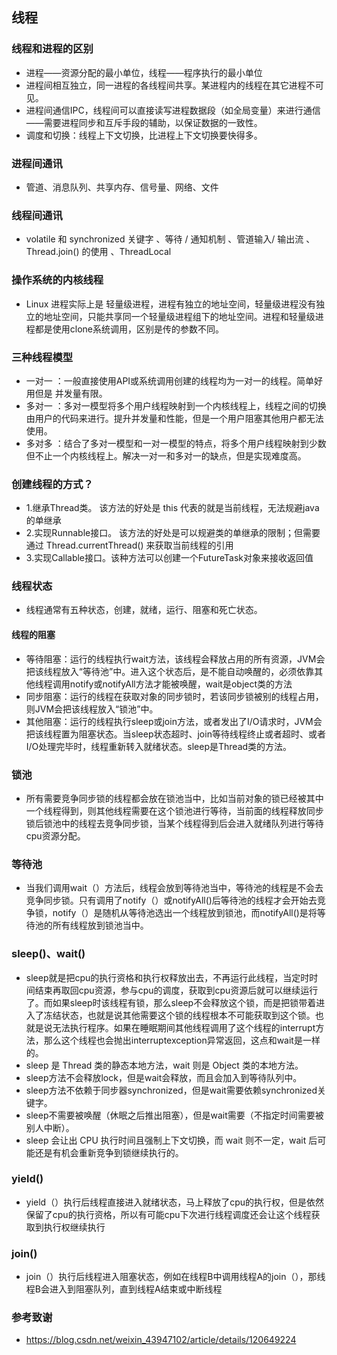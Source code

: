 ## 线程
### 线程和进程的区别
- 进程——资源分配的最小单位，线程——程序执行的最小单位
- 进程间相互独立，同一进程的各线程间共享。某进程内的线程在其它进程不可见。
- 进程间通信IPC，线程间可以直接读写进程数据段（如全局变量）来进行通信——需要进程同步和互斥手段的辅助，以保证数据的一致性。
- 调度和切换：线程上下文切换，比进程上下文切换要快得多。
### 进程间通讯
- 管道、消息队列、共享内存、信号量、网络、文件
### 线程间通讯 
- volatile 和 synchronized 关键字 、等待 / 通知机制 、管道输入/ 输出流 、Thread.join() 的使用 、ThreadLocal
### 操作系统的内核线程
- Linux 进程实际上是 轻量级进程，进程有独立的地址空间，轻量级进程没有独立的地址空间，只能共享同一个轻量级进程组下的地址空间。进程和轻量级进程都是使用clone系统调用，区别是传的参数不同。
### 三种线程模型
- 一对一 ：一般直接使用API或系统调用创建的线程均为一对一的线程。简单好用但是 并发量有限。
- 多对一 ：多对一模型将多个用户线程映射到一个内核线程上，线程之间的切换由用户的代码来进行。提升并发量和性能，但是一个用户阻塞其他用户都无法使用。
- 多对多 ：结合了多对一模型和一对一模型的特点，将多个用户线程映射到少数但不止一个内核线程上。解决一对一和多对一的缺点，但是实现难度高。

### 创建线程的方式？
- 1.继承Thread类。 该方法的好处是 this 代表的就是当前线程，无法规避java的单继承
- 2.实现Runnable接口。 该方法的好处是可以规避类的单继承的限制；但需要通过 Thread.currentThread() 来获取当前线程的引用
- 3.实现Callable接口。该种方法可以创建一个FutureTask对象来接收返回值

### 线程状态
- 线程通常有五种状态，创建，就绪，运行、阻塞和死亡状态。

#### 线程的阻塞
- 等待阻塞：运行的线程执行wait方法，该线程会释放占用的所有资源，JVM会把该线程放入“等待池”中。进入这个状态后，是不能自动唤醒的，必须依靠其他线程调用notify或notifyAll方法才能被唤醒，wait是object类的方法
- 同步阻塞：运行的线程在获取对象的同步锁时，若该同步锁被别的线程占用，则JVM会把该线程放入“锁池”中。
- 其他阻塞：运行的线程执行sleep或join方法，或者发出了I/O请求时，JVM会把该线程置为阻塞状态。当sleep状态超时、join等待线程终止或者超时、或者I/O处理完毕时，线程重新转入就绪状态。sleep是Thread类的方法。

### 锁池
- 所有需要竞争同步锁的线程都会放在锁池当中，比如当前对象的锁已经被其中一个线程得到，则其他线程需要在这个锁池进行等待，当前面的线程释放同步锁后锁池中的线程去竞争同步锁，当某个线程得到后会进入就绪队列进行等待cpu资源分配。

### 等待池
- 当我们调用wait（）方法后，线程会放到等待池当中，等待池的线程是不会去竞争同步锁。只有调用了notify（）或notifyAll()后等待池的线程才会开始去竞争锁，notify（）是随机从等待池选出一个线程放到锁池，而notifyAll()是将等待池的所有线程放到锁池当中。

### sleep()、wait()
- sleep就是把cpu的执行资格和执行权释放出去，不再运行此线程，当定时时间结束再取回cpu资源，参与cpu的调度，获取到cpu资源后就可以继续运行了。而如果sleep时该线程有锁，那么sleep不会释放这个锁，而是把锁带着进入了冻结状态，也就是说其他需要这个锁的线程根本不可能获取到这个锁。也就是说无法执行程序。如果在睡眠期间其他线程调用了这个线程的interrupt方法，那么这个线程也会抛出interruptexception异常返回，这点和wait是一样的。
- sleep 是 Thread 类的静态本地方法，wait 则是 Object 类的本地方法。
- sleep方法不会释放lock，但是wait会释放，而且会加入到等待队列中。
- sleep方法不依赖于同步器synchronized，但是wait需要依赖synchronized关键字。
- sleep不需要被唤醒（休眠之后推出阻塞），但是wait需要（不指定时间需要被别人中断）。
- sleep 会让出 CPU 执行时间且强制上下文切换，而 wait 则不一定，wait 后可能还是有机会重新竞争到锁继续执行的。

### yield()
- yield（）执行后线程直接进入就绪状态，马上释放了cpu的执行权，但是依然保留了cpu的执行资格，所以有可能cpu下次进行线程调度还会让这个线程获取到执行权继续执行

### join()
- join（）执行后线程进入阻塞状态，例如在线程B中调用线程A的join（），那线程B会进入到阻塞队列，直到线程A结束或中断线程

### 参考致谢
- https://blog.csdn.net/weixin_43947102/article/details/120649224